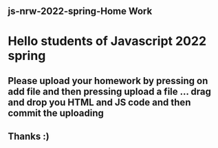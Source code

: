 ## js-nrw-2022-spring-Home Work

# Hello students of Javascript 2022 spring

## Please upload your homework by pressing on add file and then pressing upload a file ... drag and drop you HTML and JS code and then commit the uploading

## Thanks :)
